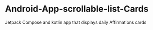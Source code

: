 # Android-App-scrollable-list-Cards
Jetpack Compose and kotlin app that displays daily Affirmations cards
